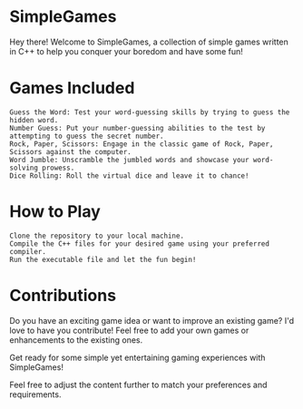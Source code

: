 # SimpleGames

Hey there! Welcome to SimpleGames, a collection of simple games written in C++ to help you conquer your boredom and have some fun!
# Games Included

    Guess the Word: Test your word-guessing skills by trying to guess the hidden word.
    Number Guess: Put your number-guessing abilities to the test by attempting to guess the secret number.
    Rock, Paper, Scissors: Engage in the classic game of Rock, Paper, Scissors against the computer.
    Word Jumble: Unscramble the jumbled words and showcase your word-solving prowess.
    Dice Rolling: Roll the virtual dice and leave it to chance!

# How to Play

    Clone the repository to your local machine.
    Compile the C++ files for your desired game using your preferred compiler.
    Run the executable file and let the fun begin!

# Contributions

Do you have an exciting game idea or want to improve an existing game? I'd love to have you contribute! Feel free to add your own games or enhancements to the existing ones.

Get ready for some simple yet entertaining gaming experiences with SimpleGames!

Feel free to adjust the content further to match your preferences and requirements.
